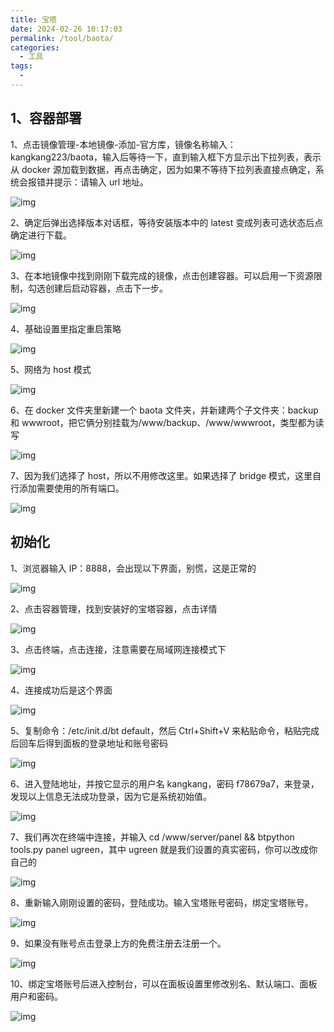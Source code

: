 ```yaml
---
title: 宝塔
date: 2024-02-26 10:17:03
permalink: /tool/baota/
categories:
  - 工具
tags:
  -
---
```


## 1、容器部署

1、点击镜像管理-本地镜像-添加-官方库，镜像名称输入：kangkang223/baota，输入后等待一下，直到输入框下方显示出下拉列表，表示从 docker 源加载到数据，再点击确定，因为如果不等待下拉列表直接点确定，系统会报错并提示：请输入 url 地址。

![img](./img/0501.png)

2、确定后弹出选择版本对话框，等待安装版本中的 latest 变成列表可选状态后点确定进行下载。

![img](./img/0502.png)

3、在本地镜像中找到刚刚下载完成的镜像，点击创建容器。可以启用一下资源限制，勾选创建后启动容器，点击下一步。

![img](./img/0503.png)

4、基础设置里指定重启策略

![img](./img/0504.png)

5、网络为 host 模式

![img](./img/0505.png)

6、在 docker 文件夹里新建一个 baota 文件夹，并新建两个子文件夹：backup 和 wwwroot，把它俩分别挂载为/www/backup、/www/wwwroot，类型都为读写

![img](./img/0506.png)

7、因为我们选择了 host，所以不用修改这里。如果选择了 bridge 模式，这里自行添加需要使用的所有端口。

![img](./img/0507.png)

## 初始化

1、浏览器输入 IP：8888，会出现以下界面，别慌，这是正常的

![img](./img/0508.png)

2、点击容器管理，找到安装好的宝塔容器，点击详情

![img](./img/0509.png)

3、点击终端，点击连接，注意需要在局域网连接模式下

![img](./img/0510.png)

4、连接成功后是这个界面

![img](./img/0511.png)

5、复制命令：/etc/init.d/bt default，然后 Ctrl+Shift+V 来粘贴命令，粘贴完成后回车后得到面板的登录地址和账号密码

![img](./img/0512.png)

6、进入登陆地址，并按它显示的用户名 kangkang，密码 f78679a7，来登录，发现以上信息无法成功登录，因为它是系统初始值。

![img](./img/0513.png)

7、我们再次在终端中连接，并输入 cd /www/server/panel && btpython tools.py panel ugreen，其中 ugreen 就是我们设置的真实密码，你可以改成你自己的

![img](./img/0514.png)

8、重新输入刚刚设置的密码，登陆成功。输入宝塔账号密码，绑定宝塔账号。

![img](./img/0515.png)

9、如果没有账号点击登录上方的免费注册去注册一个。

![img](./img/0516.png)

10、绑定宝塔账号后进入控制台，可以在面板设置里修改别名、默认端口、面板用户和密码。

![img](./img/0517.png)
